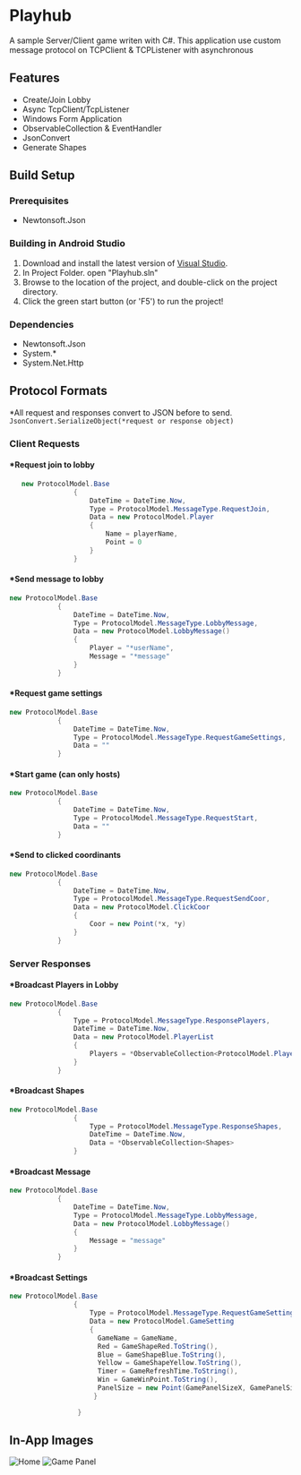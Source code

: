 # Playhub
A sample Server/Client game writen with C#. This application use custom message protocol on TCPClient & TCPListener with asynchronous

## Features
- Create/Join Lobby
- Async TcpClient/TcpListener
- Windows Form Application
- ObservableCollection & EventHandler
- JsonConvert
- Generate Shapes
## Build Setup
### Prerequisites
* Newtonsoft.Json

### Building in Android Studio
1. Download and install the latest version of [Visual Studio](https://visualstudio.microsoft.com/tr/).
2. In Project Folder. open "Playhub.sln"
3. Browse to the location of the project, and double-click on the project directory.
5. Click the green start button (or 'F5') to run the project!

### Dependencies
- Newtonsoft.Json
- System.*
- System.Net.Http

## Protocol Formats
*All request and responses convert to JSON before to send.  
`JsonConvert.SerializeObject(*request or response object)
`
### Client Requests
#### *Request join to lobby
```csharp
   new ProtocolModel.Base
                {
                    DateTime = DateTime.Now,
                    Type = ProtocolModel.MessageType.RequestJoin,
                    Data = new ProtocolModel.Player
                    {
                        Name = playerName,
                        Point = 0
                    }
                }
```
#### *Send message to lobby
```csharp
new ProtocolModel.Base
            {
                DateTime = DateTime.Now,
                Type = ProtocolModel.MessageType.LobbyMessage,
                Data = new ProtocolModel.LobbyMessage()
                {
                    Player = "*userName",
                    Message = "*message"
                }
            }
```
#### *Request game settings
```csharp
new ProtocolModel.Base
            {
                DateTime = DateTime.Now,
                Type = ProtocolModel.MessageType.RequestGameSettings,
                Data = ""
            }
```
#### *Start game (can only hosts)
```csharp
new ProtocolModel.Base
            {
                DateTime = DateTime.Now,
                Type = ProtocolModel.MessageType.RequestStart,
                Data = ""
            }
```
#### *Send to clicked coordinants
```csharp
new ProtocolModel.Base
            {
                DateTime = DateTime.Now,
                Type = ProtocolModel.MessageType.RequestSendCoor,
                Data = new ProtocolModel.ClickCoor
                {
                    Coor = new Point(*x, *y)
                }
            }
```
### Server Responses
#### *Broadcast Players in Lobby
```csharp
new ProtocolModel.Base
            {
                Type = ProtocolModel.MessageType.ResponsePlayers,
                DateTime = DateTime.Now,
                Data = new ProtocolModel.PlayerList
                {
                    Players = *ObservableCollection<ProtocolModel.Player>
                }
            }
```
#### *Broadcast Shapes
```csharp
new ProtocolModel.Base
                {
                    Type = ProtocolModel.MessageType.ResponseShapes,
                    DateTime = DateTime.Now,
                    Data = *ObservableCollection<Shapes>
                }
```
#### *Broadcast Message
```csharp
new ProtocolModel.Base
            {
                DateTime = DateTime.Now,
                Type = ProtocolModel.MessageType.LobbyMessage,
                Data = new ProtocolModel.LobbyMessage()
                {
                    Message = "message"
                }
            }
```
#### *Broadcast Settings
```csharp
new ProtocolModel.Base
                {
                    Type = ProtocolModel.MessageType.RequestGameSettings,
                    Data = new ProtocolModel.GameSetting
                    {
                      GameName = GameName,
                      Red = GameShapeRed.ToString(),
                      Blue = GameShapeBlue.ToString(),
                      Yellow = GameShapeYellow.ToString(),
                      Timer = GameRefreshTime.ToString(),
                      Win = GameWinPoint.ToString(),
                      PanelSize = new Point(GamePanelSizeX, GamePanelSizeY)
                     }

                 }
```

## In-App Images
![Home](https://github.com/omansak/playhup/blob/master/Playhub/Images/Home.PNG)
![Game Panel](https://github.com/omansak/playhup/blob/master/Playhub/Images/Game%20Lobby.PNG)
